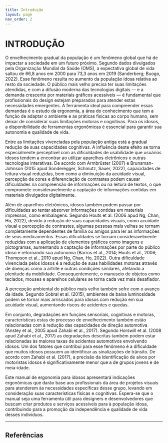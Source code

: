 ```yaml
---
title: Introdução
layout: page
nav_order: 2
---
```


# INTRODUÇÃO

O envelhecimento gradual da população é um fenômeno global que há de impactar a sociedade em um futuro próximo. Segundo dados divulgados pela Organização Mundial da Saúde (OMS), a expectativa global de vida saltou de 66,8 anos em 2000 para 73,3 anos em 2019 (Sanderberg; Buogo, 2022). Esse fenômeno resulta no aumento da população idosa relativa ao resto da sociedade. O público mais velho precisa ter suas limitações atendidas, e com a difusão moderna das tecnologias digitais — e a demanda crescente por materiais gráficos acessíveis — é fundamental que profissionais do design estejam preparados para atender estas necessidades emergentes. A ferramenta ideal para compreender essas demandas é o estudo da ergonomia, a área do conhecimento que tem a função de adaptar o ambiente e as práticas físicas ao corpo humano, sem deixar de considerar suas limitações motoras e cognitivas. Para os idosos, a disponibilidade de ferramentas ergonômicas é essencial para garantir sua autonomia e qualidade de vida.

Entre as limitações vivenciadas pela população antiga está a gradual redução de suas capacidades cognitivas. A influência deste efeito se torna especialmente perceptível com as dificuldades de usabilidade que usuários idosos tendem a encontrar ao utilizar aparelhos eletrônicos e outras tecnologias interativas. De acordo com Armbrüster (2007) e Brunsman-Johnson (2015 apud Sonderegger, Schmutz, Sauer, 2022), capacidades de leitura visual reduzidas, bem como a diminuição da acuidade visual, percepção de cores e diferenciação de contrastes podem causar dificuldades na compreensão de informações ou na leitura de textos, o que compromete consideravelmente a captação de informações contidas em materiais divulgados digitalmente. 

Além de aparelhos eletrônicos, idosos também podem passar por dificuldades ao tentar absorver informações contidas em materiais impressos, como embalagens. Segundo Houts et al. (2006 apud Ng, Chan, Ho, 2022), devido à redução de suas capacidades visuais, como acuidade visual e percepção de contrastes, algumas pessoas mais velhas se tornam completamente dependentes de família ou amigos para ler as informações de seus medicamentos. Essas dificuldades se tornam consideravelmente reduzidas com a aplicação de elementos gráficos como imagens e pictogramas, aumentando a captação de informações por parte do público idoso e retornando sua autonomia (Barros et al., 2014; Houts et al., 2006; Thompson et al., 2010 apud Ng, Chan, Ho, 2022).
Outra dificuldade vivenciada pelos idosos é a redução de suas habilidades motoras através de doenças como a artrite e outras condições similares, afetando a plenitude da mobilidade. Consequentemente, o manuseio de objetos como teclados, mouses e aparelhos celulares se torna cada vez mais desafiador.

A percepção ambiental do público mais velho também sofre com o avanço da idade. Segundo Sobral et al. (2015), ambientes de baixa luminosidade podem se tornar mais arriscados para idosos com redução em sua acuidade visual,  aumentando riscos de acidentes e quedas.

Em conjunto, degradações em funções sensoriais, cognitivas e motoras, características estas do processo de envelhecimento também estão relacionadas com à redução das capacidades de direção automotiva (Anstey et al., 2005 apud Zahabi et al., 2017). Segundo Horswill et al. (2008 apud Zahabi et al., 2017) as degradações descritas também podem estar relacionadas às maiores taxas de acidentes automotivos envolvendo idosos. Um dos fatores que contribui para esse fenômeno é a dificuldade que muitos idosos possuem ao identificar as sinalizações de trânsito. De acordo com Zahabi et al. (2017), a precisão da identificação de alvos por motoristas idosos é significativamente menor que a de grupos jovens e de meia-idade.

Este manual de ergonomia para idosos apresentará indicações ergonômicas que darão base aos profissionais da área de projetos visuais para atenderem às necessidades específicas desse grupo, levando em consideração suas características físicas e cognitivas. Espera-se que o manual seja uma ferramenta útil para designers e desenvolvedores que buscam criar produtos e serviços acessíveis para à população idosa, contribuindo para a promoção da independência e qualidade de vida desses indivíduos.

---

## Referências

[^1]: NG, A. W. Y.; CHAN, A. H. S.; HO, V. W. S. Comprehension by older people of medication information with or without supplementary pharmaceutical pictograms. Applied Ergonomics, v. 58, 2017. Disponível em: <https://doi.org/10.1016/j.apergo.2016.06.005>. Acesso em: 30 nov. 2022.

[^2]: SANDERBERG, L.F.; BUOGO, S. 23 de maio de 2022. OMS divulga novas estatísticas mundiais de saúde. Disponível em: <https://brasil.un.org/pt-br/183080-oms-divulga-novas-estat%C3%ADsticas-mundiais-de-sa%C3%BAde>. Acesso em: 13 abr. 2023.

[^3]: SOBRAL, E. R. F. de.; PAIVA, M. M. B.; PORTO, N. R. S.; VILLAROUCO, V.. Discussão acerca da Percepção Ambiental, suas Ferramentas e Cognição.  Rev. Estudos em Design, Rio de Janeiro, v. 23, n. 3, 2015. Disponível em: <https://estudosemdesign.emnuvens.com.br/design/article/view/278>. Acesso em: 20 out. 2022. 

[^4]: SONDEREGGER, A.; SCHMUTZ, S.; SAUER, J. The influence of age in usability testing. Applied Ergonomics, v. 52, 2016. Disponível em: <https://doi.org/10.1016/j.apergo.2015.06.012>. Acesso em: 30 nov. 2022.

[^5]: ZAHABI, M.; MACHADO, P.; JR, C. P.; LAU, M. Y.; LIAO, Y.; HUMMER, J.; RASDORF, W.; KABER, D. B. The role of driver age in performance and attention allocation effects of roadway sign count, format and familiarity. Applied Ergonomics, v. 63, 2017. Disponível em: <https://doi.org/10.1016/j.apergo.2017.04.001>. Acesso em: 30 nov. 2022.